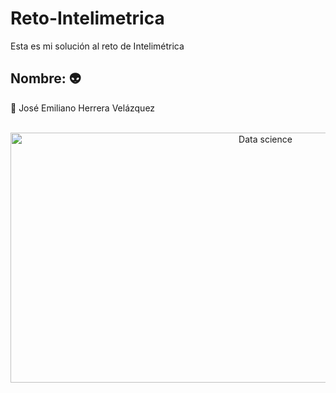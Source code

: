 # Reto-Intelimetrica

Esta es mi solución al reto de Intelimétrica
## Nombre: :alien:

:space_invader: José Emiliano Herrera Velázquez

<div align="center">
	<br>
	<a href="https://raw.githubusercontent.com/sindresorhus/css-in-readme-like-wat/main/readme.md">
		<img src="https://media0.giphy.com/media/SVCSsoKU5v6ZJLk07n/giphy.gif?cid=790b76117bed0624b9957059e56be86d39ee97e200035864&rid=giphy.gif&ct=g" width="800" height="400" alt="Data science">
	</a>
	<br>
</div>
